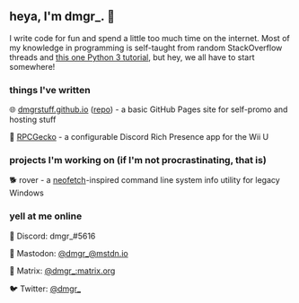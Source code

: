## heya, I'm dmgr_. 👋

I write code for fun and spend a little too much time on the internet. Most of my knowledge in programming is self-taught from random StackOverflow threads and [this one Python 3 tutorial](https://www.youtube.com/watch?v=rfscVS0vtbw), but hey, we all have to start somewhere!

### things I've written

 🌐 [dmgrstuff.github.io](https://dmgrstuff.github.io) ([repo](https://github.com/dmgrstuff/dmgrstuff.github.io)) - a basic GitHub Pages site for self-promo and hosting stuff

 🦎 [RPCGecko](https://github.com/dmgrstuff/rpcgecko) - a configurable Discord Rich Presence app for the Wii U

### projects I'm working on (if I'm not procrastinating, that is)

 🐕 rover - a [neofetch](https://github.com/dylanaraps/neofetch)-inspired command line system info utility for legacy Windows


### yell at me online

 💬 Discord: dmgr_#5616

 🐘 Mastodon: [@dmgr_@mstdn.io](https://mstdn.io/@dmgr_)

 💬 Matrix: [@dmgr_:matrix.org](https://matrix.to/#/@dmgr_:matrix.org)

 🐦 Twitter: [@dmgr_](https://twitter.com/dmgr_)
